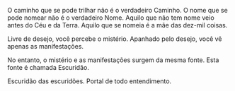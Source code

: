 O caminho que se pode trilhar não é o verdadeiro Caminho.
O nome que se pode nomear não é o verdadeiro Nome.
Aquilo que não tem nome veio antes do Céu e da Terra.
Aquilo que se nomeia é a mãe das dez-mil coisas. 

Livre de desejo, você percebe o mistério.
Apanhado pelo desejo, você vê apenas as manifestações.

No entanto, o mistério e as manifestações surgem da mesma fonte.
Esta fonte é chamada Escuridão.

Escuridão das escuridões.
Portal de todo entendimento.